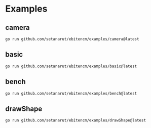 # Examples

## camera
```
go run github.com/setanarut/ebitencm/examples/camera@latest
```

## basic
```
go run github.com/setanarut/ebitencm/examples/basic@latest
```

## bench
```
go run github.com/setanarut/ebitencm/examples/bench@latest
```

## drawShape
```
go run github.com/setanarut/ebitencm/examples/drawShape@latest
```